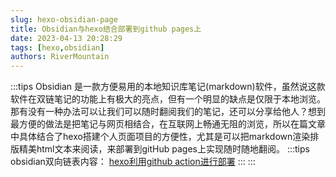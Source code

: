 ```yaml
---
slug: hexo-obsidian-page
title: Obsidian与hexo结合部署到github pages上
date: 2023-04-13 20:28:29
tags: [hexo,obsidian]
authors: RiverMountain
---
```

:::tips
Obsidian 是一款方便易用的本地知识库笔记(markdown)软件，虽然说这款软件在双链笔记的功能上有极大的亮点，但有一个明显的缺点是仅限于本地浏览。那有没有一种办法可以让我们可以随时翻阅我们的笔记，还可以分享给他人？想到最方便的做法是把笔记与网页相结合，在互联网上畅通无阻的浏览，所以在篇文章中具体结合了hexo搭建个人页面项目的方便性，尤其是可以把markdown渲染排版精美html文本来阅读，来部署到gitHub pages上实现随时随地翻阅。
:::tips
obsidian双向链表内容：
[hexo利用github action进行部署](hexo利用github%20action进行部署.md)
:::
:::
